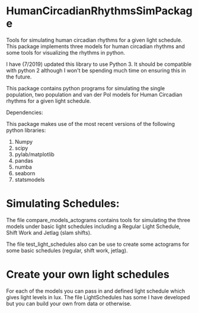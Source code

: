 # HumanCircadianRhythmsSimPackage

Tools for simulating human circadian rhythms for a given light schedule. This package implements three models for human circadian rhythms
and some tools for visualizing the rhythms in python.

I have (7/2019) updated this library to use Python 3. It should be compatible with python 2 although I won't be
spending much time on ensuring this in the future. 

This package contains python programs for simulating the single population, two population and van der Pol models for Human 
Circadian rhythms for a given light schedule. 

Dependencies:

This package makes use of the most recent versions of the following python libraries:

1. Numpy
2. scipy
3. pylab/matplotlib
4. pandas
5. numba
6. seaborn
7. statsmodels

# Simulating Schedules:

The file compare_models_actograms contains tools for simulating the three models under basic light schedules including a Regular Light Schedule, Shift Work and Jetlag (slam shifts).

The file test_light_schedules also can be use to create some actograms for some basic schedules (regular, shift work, jetlag).


# Create your own light schedules

For each of the models you can pass in and defined light schedule which gives light levels in lux. The file LightSchedules has some I have developed but you can build your own from data or otherwise. 




